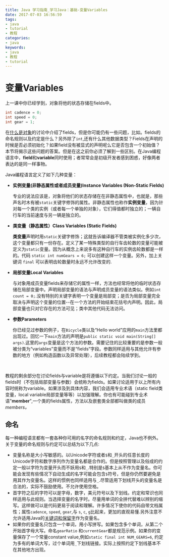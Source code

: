 ```yaml
---
title: Java 学习指南_学习Java：基础-变量Variables
date: 2017-07-03 16:56:59
tags: 
- java
- tutorial
- 教程
categories:
- java	
keywords:
- java
- 教程
- tutorial
---
```


# 变量Variables

上一课中你已经学到，对象将他的状态存储在fields中。

```java
int cadence = 0;
int speed = 0;
int gear = 1;
```

在[什么是对象]()的讨论中介绍了fields，但是你可能仍有一些问题，比如。fields的命名规则以及约定是什么？另外除了`int`,还有什么其他数据类型？Fields在声明的时候是否必须初始化？如果field没有被显式的声明呢么它是否包含一个初始值？本节将揭示这些问题的答案。但是在这之前你必须了解到一些区别。在Java编程语言中，**field**和**variable**同时使用；者常常会是初级开发者感到困惑，好像两者表达的是同一样事物。

<!--more-->

Java编程语言定义了如下几种变量：

- **实例变量(非静态属性或者成员变量)Instance Variables (Non-Static Fields)** 

  专业的说法应该是，对象将他们的状态存储在在非静态属性中，也就是，那些声名时木有被`static`关键字修饰的属性。非静态属性也称作**实例变量**，因为针对每一个类的实例（或者每一个单独的对象），它们得值都时独立的；一辆自行车的当前速度与另一辆是独立的。

- **类变量（静态属性）Class Variables (Static Fields)**

  **类变量**声明时用`static`关键字修饰；这就告诉编译器不管类被实例化多少次，这个变量都只有一份存在。定义了某一特殊类型的自行车齿轮数的变量可能被定义为`static`变量。因为从概念上来说多有这种自行车的实例齿轮数都是一样的。代码 `static int numGears = 6;` 可以创建这样一个变量。另外，加上关键词 `final` 可以表明齿轮数量时永远不允许改变的.

- **局部变量Local Variables** 

  与对象用成员变量fields来存储它的属性一样，方法也经常将他的临时状态存储在局部变量中。声明局部变量的语法与声明成员变量的语法类似。例如`int count = 0;`.没有特别的关键字表明一个变量是局部变；是否为局部变量完全取决与声明这个变量的位置--在一个方法的开始结束花括号内声明。因此，局部变量也只对它存在的方法可见；类中其他代码无法访问。

- **参数Parameters** 

  你已经见过参数的例子，在`Bicycle`类以及“Hello world”应用的`main`方法里都出现过。回忆一下`main`方法的声明是`public static void main(String[] args)`.这里的`args`变量是这个方法的参数。需要记住的比较重要的是参数一般被分类为“variables”变量而不是“fields“字段。参数同样适用与其他允许有参数的地方（例如构造函数以及异常处理），后续教程都会陆续学到。

  ​

教程的剩余部分在讨论fields与variable是将遵循以下约定。当我们讨论一般的fields时（不包括局部变量与参数）会统称为fields。如果讨论适用于以上所有内容时统称为variable。如果涉及到具体内容，我们会适用专业术语（static field类变量，local variable局部变量等等）以加强理解。你也有可能碰到专业术语"**member**",一个类的fields属性，方法以及嵌套类全部都叫做类的成员*members。*

## 命名

每一种编程语言都有一套各种你可用的名字的命名规则和约定，Java也不例外。关于变量的命名规则与约定可以总结为以下几点:

- 变量名称是大小写敏感的。以Unicode字符或者`$`和`_`开头的任意长度的Unicode字符和数字序列作为变量名都是合作的。但是按照管理以及俗成的约定一般以字符为变量开头而不妖用`$`和`_`.特别是`$`基本上从不作为变量名。你可能会发现有些情况下自动生成的名字可能会包含`$`符号，但是你仍然要避免是用其作为变量名。这样的惯例也同样适用与`_`.尽管适用下划线开头的变量名是合法的，实际不鼓励使用。不允许使用空格。
- 首字符之后的字符可以是字母，数字，美元符号以及下划线。约定和常识也同样适用与此规则。当选择变量的名字时。尽量用单词的全拼代替难以辨别的缩写。这样做可以是代码更易于阅读和理解。许多情况下使你的代码自带文档属性；属性`cadence`, `speed`,  `gear`,与 `s`, `c`,  `g`比起来，更加的直观易懂.另外注意不允许适用Java的[关键词和保留字](http://docs.oracle.com/javase/tutorial/java/nutsandbolts/_keywords.html)作为变量名。
- 如果你的变量名只包含一个单词，用小写拼写。如果包含多个单词，从第二个开始首字母大写。命名`gearRatio` 和`currentGear`都是规范示例。如果你的变量保存了一个常量constant value,例如`static final int NUM_GEARS=6`, 约定为多有的单词大写，过个单词用`_`下划线链接。实际上按照约定下划线基本不在其他地方出现。